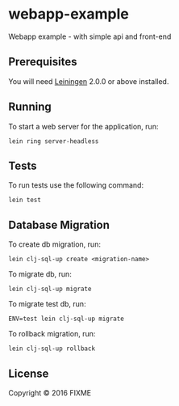 # webapp-example

Webapp example - with simple api and front-end

## Prerequisites

You will need [Leiningen][] 2.0.0 or above installed.

[leiningen]: https://github.com/technomancy/leiningen

## Running

To start a web server for the application, run:

    lein ring server-headless

## Tests

To run tests use the following command:
    
    lein test

## Database Migration

To create db migration, run:

    lein clj-sql-up create <migration-name>

To migrate db, run:

    lein clj-sql-up migrate

To migrate test db, run:

    ENV=test lein clj-sql-up migrate

To rollback migration, run:

    lein clj-sql-up rollback

## License

Copyright © 2016 FIXME
